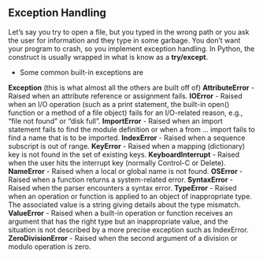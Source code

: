 ## Exception Handling

Let’s say you try to open a file, but you typed in the wrong path or you ask the user for information and they type in some garbage. You don’t want your program to crash, so you implement exception handling. In Python, the construct is usually wrapped in what is know as a **try/except**.

- Some common built-in exceptions are

**Exception** (this is what almost all the others are built off of)
**AttributeError** - Raised when an attribute reference or assignment fails.
**IOError** - Raised when an I/O operation (such as a print statement, the built-in open() function or a method of a file object) fails for an I/O-related reason, e.g., “file not found” or “disk full”.
**ImportError** - Raised when an import statement fails to find the module definition or when a from … import fails to find a name that is to be imported.
**IndexError** - Raised when a sequence subscript is out of range.
**KeyError** - Raised when a mapping (dictionary) key is not found in the set of existing keys.
**KeyboardInterrupt** - Raised when the user hits the interrupt key (normally Control-C or Delete).
**NameError** - Raised when a local or global name is not found.
**OSError** - Raised when a function returns a system-related error.
**SyntaxError** - Raised when the parser encounters a syntax error.
**TypeError** - Raised when an operation or function is applied to an object of inappropriate type. The associated value is a string giving details about the type mismatch.
**ValueError** - Raised when a built-in operation or function receives an argument that has the right type but an inappropriate value, and the situation is not described by a more precise exception such as IndexError.
**ZeroDivisionError** - Raised when the second argument of a division or modulo operation is zero.


